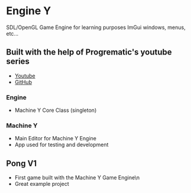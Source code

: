 # Engine Y 
SDL/OpenGL Game Engine for learning purposes
ImGui windows, menus, etc...

## Built with the help of Progrematic's youtube series
 - [Youtube](https://www.youtube.com/@Progrematic)
 - [GitHub](https://github.com/progrematic)

### Engine
 - Machine Y Core Class (singleton)

### Machine Y
 - Main Editor for Machine Y Engine
 - App used for testing and development


## Pong V1
 - First game built with the Machine Y Game Engine\n
 - Great example project